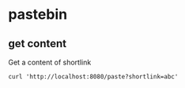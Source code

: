 # pastebin

## get content 
Get a content of shortlink
```
curl 'http://localhost:8080/paste?shortlink=abc'
```
